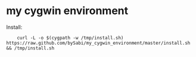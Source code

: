 my cygwin environment
==================

Install:

```
	curl -L -o $(cygpath -w /tmp/install.sh) https://raw.github.com/bySabi/my_cygwin_environment/master/install.sh && /tmp/install.sh
```
